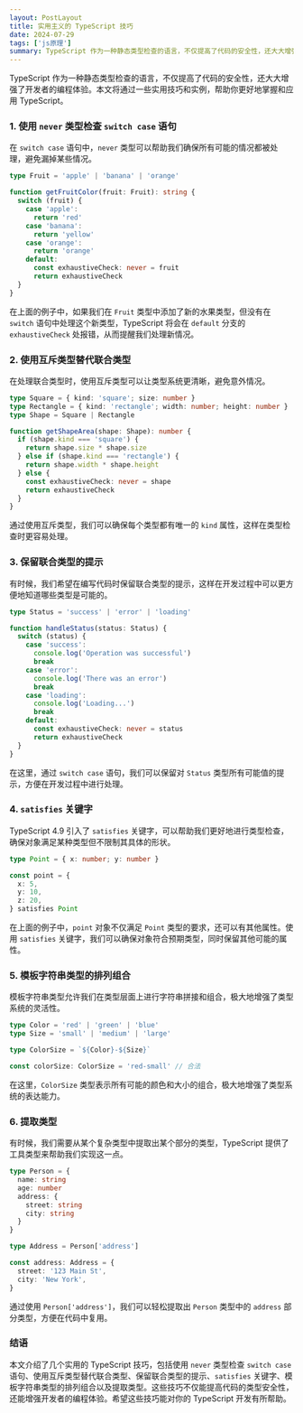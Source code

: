 ```yaml
---
layout: PostLayout
title: 实用主义的 TypeScript 技巧
date: 2024-07-29
tags: ['js原理']
summary: TypeScript 作为一种静态类型检查的语言，不仅提高了代码的安全性，还大大增强了开发者的编程体验。本文将通过一些实用技巧和实例，帮助你更好地掌握和应用 TypeScript。
---
```


TypeScript 作为一种静态类型检查的语言，不仅提高了代码的安全性，还大大增强了开发者的编程体验。本文将通过一些实用技巧和实例，帮助你更好地掌握和应用 TypeScript。

### 1. 使用 `never` 类型检查 `switch case` 语句

在 `switch case` 语句中，`never` 类型可以帮助我们确保所有可能的情况都被处理，避免漏掉某些情况。

```typescript
type Fruit = 'apple' | 'banana' | 'orange'

function getFruitColor(fruit: Fruit): string {
  switch (fruit) {
    case 'apple':
      return 'red'
    case 'banana':
      return 'yellow'
    case 'orange':
      return 'orange'
    default:
      const exhaustiveCheck: never = fruit
      return exhaustiveCheck
  }
}
```

在上面的例子中，如果我们在 `Fruit` 类型中添加了新的水果类型，但没有在 `switch` 语句中处理这个新类型，TypeScript 将会在 `default` 分支的 `exhaustiveCheck` 处报错，从而提醒我们处理新情况。

### 2. 使用互斥类型替代联合类型

在处理联合类型时，使用互斥类型可以让类型系统更清晰，避免意外情况。

```typescript
type Square = { kind: 'square'; size: number }
type Rectangle = { kind: 'rectangle'; width: number; height: number }
type Shape = Square | Rectangle

function getShapeArea(shape: Shape): number {
  if (shape.kind === 'square') {
    return shape.size * shape.size
  } else if (shape.kind === 'rectangle') {
    return shape.width * shape.height
  } else {
    const exhaustiveCheck: never = shape
    return exhaustiveCheck
  }
}
```

通过使用互斥类型，我们可以确保每个类型都有唯一的 `kind` 属性，这样在类型检查时更容易处理。

### 3. 保留联合类型的提示

有时候，我们希望在编写代码时保留联合类型的提示，这样在开发过程中可以更方便地知道哪些类型是可能的。

```typescript
type Status = 'success' | 'error' | 'loading'

function handleStatus(status: Status) {
  switch (status) {
    case 'success':
      console.log('Operation was successful')
      break
    case 'error':
      console.log('There was an error')
      break
    case 'loading':
      console.log('Loading...')
      break
    default:
      const exhaustiveCheck: never = status
      return exhaustiveCheck
  }
}
```

在这里，通过 `switch case` 语句，我们可以保留对 `Status` 类型所有可能值的提示，方便在开发过程中进行处理。

### 4. `satisfies` 关键字

TypeScript 4.9 引入了 `satisfies` 关键字，可以帮助我们更好地进行类型检查，确保对象满足某种类型但不限制其具体的形状。

```typescript
type Point = { x: number; y: number }

const point = {
  x: 5,
  y: 10,
  z: 20,
} satisfies Point
```

在上面的例子中，`point` 对象不仅满足 `Point` 类型的要求，还可以有其他属性。使用 `satisfies` 关键字，我们可以确保对象符合预期类型，同时保留其他可能的属性。

### 5. 模板字符串类型的排列组合

模板字符串类型允许我们在类型层面上进行字符串拼接和组合，极大地增强了类型系统的灵活性。

```typescript
type Color = 'red' | 'green' | 'blue'
type Size = 'small' | 'medium' | 'large'

type ColorSize = `${Color}-${Size}`

const colorSize: ColorSize = 'red-small' // 合法
```

在这里，`ColorSize` 类型表示所有可能的颜色和大小的组合，极大地增强了类型系统的表达能力。

### 6. 提取类型

有时候，我们需要从某个复杂类型中提取出某个部分的类型，TypeScript 提供了工具类型来帮助我们实现这一点。

```typescript
type Person = {
  name: string
  age: number
  address: {
    street: string
    city: string
  }
}

type Address = Person['address']

const address: Address = {
  street: '123 Main St',
  city: 'New York',
}
```

通过使用 `Person['address']`，我们可以轻松提取出 `Person` 类型中的 `address` 部分类型，方便在代码中复用。

### 结语

本文介绍了几个实用的 TypeScript 技巧，包括使用 `never` 类型检查 `switch case` 语句、使用互斥类型替代联合类型、保留联合类型的提示、`satisfies` 关键字、模板字符串类型的排列组合以及提取类型。这些技巧不仅能提高代码的类型安全性，还能增强开发者的编程体验。希望这些技巧能对你的 TypeScript 开发有所帮助。
